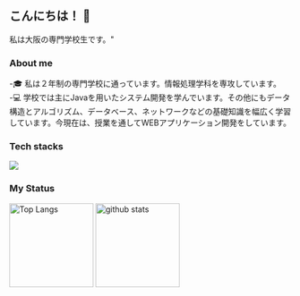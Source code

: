 ## こんにちは！ 👋

<!--
**takimotokanade/takimotokanade** is a ✨ _special_ ✨ repository because its `README.md` (this file) appears on your GitHub profile.

Here are some ideas to get you started:

- 🔭 I’m currently working on ...
- 🌱 I’m currently learning ...
- 👯 I’m looking to collaborate on ...
- 🤔 I’m looking for help with ...
- 💬 Ask me about ...
- 📫 How to reach me: ...
- 😄 Pronouns: ...
- ⚡ Fun fact: ...
-->

私は大阪の専門学校生です。"

### About me
-🎓 私は２年制の専門学校に通っています。情報処理学科を専攻しています。  
-💻 学校では主にJavaを用いたシステム開発を学んでいます。その他にもデータ構造とアルゴリズム、データベース、ネットワークなどの基礎知識を幅広く学習しています。今現在は、授業を通してWEBアプリケーション開発をしています。

### Tech stacks
<img src="https://skillicons.dev/icons?i=html,css,js,java,mysql,vscode,github,figma" />

### My Status
<p align="left"> 
  <img alt="Top Langs" height="150px" src="https://github-readme-stats.vercel.app/api/top-langs/?username=takimotokanade&layout=compact&show_icons=true" />
  <img alt="github stats" height="150px" src="https://github-readme-stats.vercel.app/api?username=takimotokanade&show_icons=true" />
</p>
